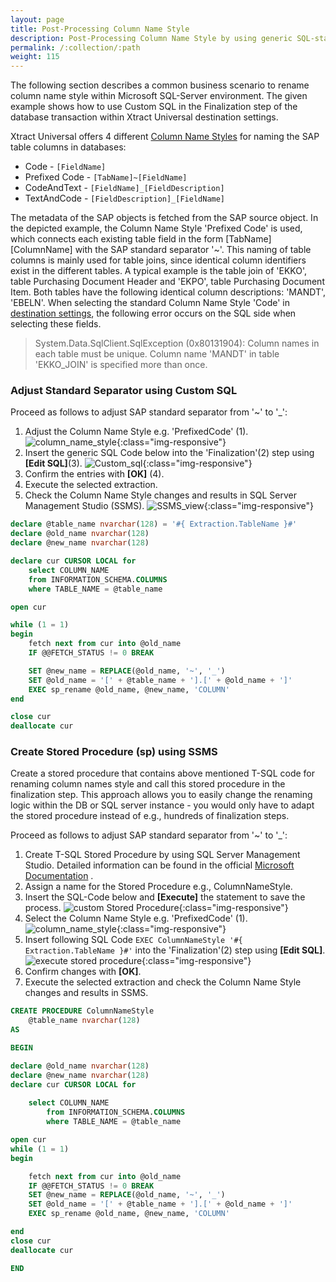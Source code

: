 ```yaml
---
layout: page
title: Post-Processing Column Name Style
description: Post-Processing Column Name Style by using generic SQL-statement
permalink: /:collection/:path
weight: 115
---
```


The following section describes a common business scenario to rename column name style within Microsoft SQL-Server environment.
The given example shows how to use Custom SQL in the Finalization step of the database transaction within Xtract Universal destination settings.

Xtract Universal offers 4 different [Column Name Styles](https://help.theobald-software.com/en/xtract-universal/destinations/microsoft-sql-server#column-name-style) for naming the SAP table columns in databases:
- Code - `[FieldName]`
- Prefixed Code - `[TabName]~[FieldName]`
- CodeAndText - `[FieldName]_[FieldDescription]`
- TextAndCode - `[FieldDescription]_[FieldName]`

The metadata of the SAP objects is fetched from the SAP source object. 
In the depicted example, the Column Name Style 'Prefixed Code' is used, which connects each existing table field in the form [TabName][ColumnName] with the SAP standard separator '~'. 
This naming of table columns is mainly used for table joins, since identical column identifiers exist in the different tables. A typical example is the table join of 'EKKO', table Purchasing Document Header and 'EKPO', table Purchasing Document Item. 
Both tables have the following identical column descriptions: 'MANDT', 'EBELN'. When selecting the standard Column Name Style 'Code' in [destination settings](https://help.theobald-software.com/en/xtract-universal/destinations/microsoft-sql-server#destination-settings), the following error occurs on the SQL side when selecting these fields.

> System.Data.SqlClient.SqlException (0x80131904): Column names in each table must be unique. Column name 'MANDT' in table 'EKKO_JOIN' is specified more than once.

### Adjust Standard Separator using Custom SQL

Proceed as follows to adjust SAP standard separator from '~' to '_':
1. Adjust the Column Name Style e.g. 'PrefixedCode' (1).
![column_name_style](/img/contents/xu/destination_settings.png){:class="img-responsive"} 
2. Insert the generic SQL Code below into the 'Finalization'(2) step using **[Edit SQL]**(3).
![Custom_sql](/img/contents/xu/custom_sql_finalization_step.png){:class="img-responsive"} 
3. Confirm the entries with **[OK]** (4).
4. Execute the selected extraction. 
5. Check the Column Name Style changes and results in SQL Server Management Studio (SSMS).
![SSMS_view](/img/contents/xu/ssms_result_column_name_style.png){:class="img-responsive"} 

```sql
declare @table_name nvarchar(128) = '#{ Extraction.TableName }#'
declare @old_name nvarchar(128)
declare @new_name nvarchar(128)

declare cur CURSOR LOCAL for
    select COLUMN_NAME
    from INFORMATION_SCHEMA.COLUMNS
    where TABLE_NAME = @table_name

open cur

while (1 = 1)
begin
    fetch next from cur into @old_name
    IF @@FETCH_STATUS != 0 BREAK

    SET @new_name = REPLACE(@old_name, '~', '_')
    SET @old_name = '[' + @table_name + '].[' + @old_name + ']'
    EXEC sp_rename @old_name, @new_name, 'COLUMN'
end

close cur
deallocate cur
```

### Create Stored Procedure (sp) using SSMS

Create a stored procedure that contains above mentioned T-SQL code for renaming column names style and call this stored procedure in the finalization step. 
This approach allows you to easily change the renaming logic within the DB or SQL server instance - you would only have to adapt the stored procedure instead of e.g., hundreds of finalization steps.

Proceed as follows to adjust SAP standard separator from '~' to '_':
1. Create T-SQL Stored Procedure by using SQL Server Management Studio. Detailed information can be found in the official [Microsoft Documentation](https://docs.microsoft.com/en-us/sql/relational-databases/stored-procedures/create-a-stored-procedure?view=sql-server-ver15) .
2. Assign a name for the Stored Procedure e.g., ColumnNameStyle.
3. Insert the SQL-Code below and **[Execute]** the statement to save the process.
![custom Stored Procedure](/img/contents/xu/ssms_object_explorer_custom_stored_procedure.png){:class="img-responsive"}
4. Select the Column Name Style e.g. 'PrefixedCode' (1).
![column_name_style](/img/contents/xu/destination_settings.png){:class="img-responsive"}
5. Insert following SQL Code `EXEC ColumnNameStyle '#{ Extraction.TableName }#'` into the 'Finalization'(2) step using **[Edit SQL]**.
![execute stored procedure](/img/contents/xu/exec_sp_column_name_style.png){:class="img-responsive"}
6. Confirm changes with **[OK]**.
6. Execute the selected extraction and check the Column Name Style changes and results in SSMS.

```sql
CREATE PROCEDURE ColumnNameStyle 
	@table_name nvarchar(128)
AS 

BEGIN

declare @old_name nvarchar(128)
declare @new_name nvarchar(128)
declare cur CURSOR LOCAL for
    
	select COLUMN_NAME
    	from INFORMATION_SCHEMA.COLUMNS
    	where TABLE_NAME = @table_name

open cur
while (1 = 1)
begin

    fetch next from cur into @old_name
    IF @@FETCH_STATUS != 0 BREAK
    SET @new_name = REPLACE(@old_name, '~', '_')
    SET @old_name = '[' + @table_name + '].[' + @old_name + ']'
    EXEC sp_rename @old_name, @new_name, 'COLUMN'

end
close cur
deallocate cur

END
``` 
